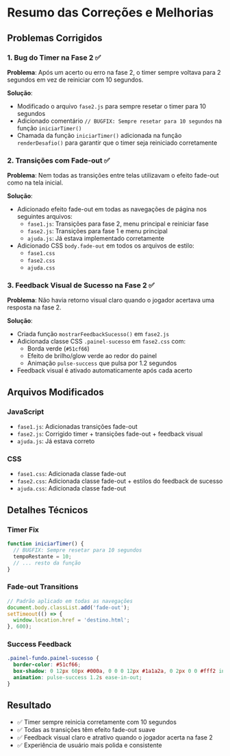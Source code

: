 # Resumo das Correções e Melhorias

## Problemas Corrigidos

### 1. Bug do Timer na Fase 2 ✅
**Problema**: Após um acerto ou erro na fase 2, o timer sempre voltava para 2 segundos em vez de reiniciar com 10 segundos.

**Solução**: 
- Modificado o arquivo `fase2.js` para sempre resetar o timer para 10 segundos
- Adicionado comentário `// BUGFIX: Sempre resetar para 10 segundos` na função `iniciarTimer()`
- Chamada da função `iniciarTimer()` adicionada na função `renderDesafio()` para garantir que o timer seja reiniciado corretamente

### 2. Transições com Fade-out ✅
**Problema**: Nem todas as transições entre telas utilizavam o efeito fade-out como na tela inicial.

**Solução**: 
- Adicionado efeito fade-out em todas as navegações de página nos seguintes arquivos:
  - `fase1.js`: Transições para fase 2, menu principal e reiniciar fase
  - `fase2.js`: Transições para fase 1 e menu principal
  - `ajuda.js`: Já estava implementado corretamente
- Adicionado CSS `body.fade-out` em todos os arquivos de estilo:
  - `fase1.css`
  - `fase2.css` 
  - `ajuda.css`

### 3. Feedback Visual de Sucesso na Fase 2 ✅
**Problema**: Não havia retorno visual claro quando o jogador acertava uma resposta na fase 2.

**Solução**:
- Criada função `mostrarFeedbackSucesso()` em `fase2.js`
- Adicionada classe CSS `.painel-sucesso` em `fase2.css` com:
  - Borda verde (`#51cf66`)
  - Efeito de brilho/glow verde ao redor do painel
  - Animação `pulse-success` que pulsa por 1.2 segundos
- Feedback visual é ativado automaticamente após cada acerto

## Arquivos Modificados

### JavaScript
- `fase1.js`: Adicionadas transições fade-out
- `fase2.js`: Corrigido timer + transições fade-out + feedback visual
- `ajuda.js`: Já estava correto

### CSS  
- `fase1.css`: Adicionada classe fade-out
- `fase2.css`: Adicionada classe fade-out + estilos do feedback de sucesso
- `ajuda.css`: Adicionada classe fade-out

## Detalhes Técnicos

### Timer Fix
```javascript
function iniciarTimer() {
  // BUGFIX: Sempre resetar para 10 segundos
  tempoRestante = 10;
  // ... resto da função
}
```

### Fade-out Transitions
```javascript
// Padrão aplicado em todas as navegações
document.body.classList.add('fade-out');
setTimeout(() => {
  window.location.href = 'destino.html';
}, 600);
```

### Success Feedback
```css
.painel-fundo.painel-sucesso {
  border-color: #51cf66;
  box-shadow: 0 12px 60px #000a, 0 0 0 12px #1a1a2a, 0 2px 0 0 #fff2 inset, 0 0 30px 8px #51cf6688;
  animation: pulse-success 1.2s ease-in-out;
}
```

## Resultado
- ✅ Timer sempre reinicia corretamente com 10 segundos
- ✅ Todas as transições têm efeito fade-out suave
- ✅ Feedback visual claro e atrativo quando o jogador acerta na fase 2
- ✅ Experiência de usuário mais polida e consistente
